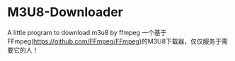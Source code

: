 # M3U8-Downloader
A little program to download m3u8 by ffmpeg
一个基于FFmpeg(https://github.com/FFmpeg/FFmpeg)的M3U8下载器，仅仅服务于需要它的人！
